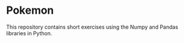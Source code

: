 # Pokemon

This repository contains short exercises using the Numpy and Pandas libraries in Python.
